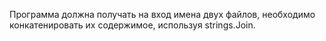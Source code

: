 Программа должна получать на вход имена двух файлов, необходимо конкатенировать их содержимое, используя strings.Join.
